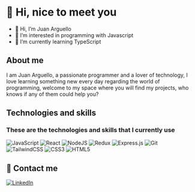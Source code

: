 
# 👋 Hi, nice to meet you

- 👋 Hi, I’m Juan Arguello
- 👀 I’m interested in programming with Javascript
- 🌱 I’m currently learning TypeScript

<!---
Nachito02/Nachito02 is a ✨ special ✨ repository because its `README.md` (this file) appears on your GitHub profile.
You can click the Preview link to take a look at your changes.
--->

## About me

I am Juan Arguello, a passionate programmer and a lover of technology, I love learning something new every day regarding the world of programming, welcome to my space where you will find my projects, who knows if any of them could help you?

## Technologies and skills

### These are the technologies and skills that I currently use

![JavaScript](https://img.shields.io/badge/javascript-%23323330.svg?style=flat&logo=javascript&logoColor=%23F7DF1E)
![React](https://img.shields.io/badge/react-%2320232a.svg?style=flat&logo=react&logoColor=%2361DAFB) 
![NodeJS](https://img.shields.io/badge/node.js-6DA55F?style=flat&logo=node.js&logoColor=white) 
![Redux](https://img.shields.io/badge/redux-%23593d88.svg?style=flat&logo=redux&logoColor=white)
![Express.js](https://img.shields.io/badge/express.js-%23404d59.svg?style=flat&logo=express&logoColor=%2361DAFB)
	![Git](https://img.shields.io/badge/git-%23F05033.svg?style=flat&logo=git&logoColor=white)
	![TailwindCSS](https://img.shields.io/badge/tailwindcss-%2338B2AC.svg?style=flatge&logo=tailwind-css&logoColor=white)
  ![CSS3](https://img.shields.io/badge/css3-%231572B6.svg?style=flat&logo=css3&logoColor=white)
  ![HTML5](https://img.shields.io/badge/html5-%23E34F26.svg?style=flat&logo=html5&logoColor=white)
  
  ## 📱 Contact me
  
 [![LinkedIn](https://img.shields.io/badge/linkedin-%230077B5.svg?style=for-the-badge&logo=linkedin&logoColor=white)](https://linkedin.com/in/juanarguello02)

